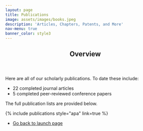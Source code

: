 ```yaml
---
layout: page
title: Publications
image: assets/images/books.jpeg
description: 'Articles, Chapters, Patents, and More'
nav-menu: true
banner_color: style3
---
```


<!-- One -->
<section id="overview">
	<div class="inner">
		<header class="major">
			<h2>Overview</h2>
		</header>
		<p>Here are all of our scholarly publications. To date these include:</p>
        <ul>
		    <li>22 completed journal articles</li>
            <li>5 completed peer-reviewed conference papers</li>
		</ul>
        <p>The full publication lists are provided below.</p>
		{% include publications style="apa" link=true %}
	</div>
</section>

<!-- Two -->
<!-- <section id="publications" class="spotlights">
	<section id="articles">
		<a href="publications/articles.html" class="image">
			<img src="" alt="" data-position="bottom center" />
		</a>
		<div class="content">
			<div class="inner">
				<header class="major">
					<h3>Journal Articles</h3>
				</header>
				<ul class="actions">
					<li><a href="publications/articles.html" class="button">Full List</a></li>
				</ul>
			</div>
		</div>
	</section>
    <section id="conferences">
		<a href="publications/conferences.html" class="image">
			<img src="" alt="" data-position="bottom center" />
		</a>
		<div class="content">
			<div class="inner">
				<header class="major">
					<h3>Conference Articles</h3>
				</header>
				<ul class="actions">
					<li><a href="publications/conferences.html" class="button">Full List</a></li>
				</ul>
			</div>
		</div>
	</section>
	<section id="articles">
		<a href="publications/others.html" class="image">
			<img src="" alt="" data-position="bottom center" />
		</a>
		<div class="content">
			<div class="inner">
				<header class="major">
					<h3>Other Publications</h3>
				</header>
				<ul class="actions">
					<li><a href="publications/others.html" class="button">Full List</a></li>
				</ul>
			</div>
		</div>
	</section>
</section> -->

<section>
	<div class="inner">
		<ul class="actions">
    		<li><a href="/#launch" class="button icon fa-arrow-left">Go back to launch page</a></li>
		</ul>
	</div>
</section>

